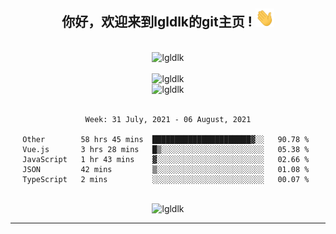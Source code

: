 <div align="center">
<h2> 你好，欢迎来到lgldlk的git主页 ! <img src="https://github.com/lgldlk/lgldlk/blob/main/gifs/Hi.gif" width="30px"></h2>
</div>

<div align="center">
 </br>
 <img src="http://aiitapp.cn:8091/?color=rgba(37,144,118,1)&shadowColor=rgba(12,16,20,1)&fontSize=120&&shadowOffsetX=9&shadowOffsetY=11" height="26px" alt="lgldlk" />
 </br>

   </br>
 <img src="https://github-readme-stats.vercel.app/api?username=lgldlk&show_icons=true&theme=gotham&locale=cn" alt="lgldlk" />
 

</br>

<img  src="http://github-readme-stats.vercel.app/api/top-langs/?username=lgldlk&show_icons=true&theme=gotham&locale=cn&layout=compact" alt="lgldlk"/>  
</br>
</br>

<!--START_SECTION:waka-->
```text
Week: 31 July, 2021 - 06 August, 2021

Other        58 hrs 45 mins  ██████████████████████▓░░   90.78 % 
Vue.js       3 hrs 28 mins   █▒░░░░░░░░░░░░░░░░░░░░░░░   05.38 % 
JavaScript   1 hr 43 mins    ▓░░░░░░░░░░░░░░░░░░░░░░░░   02.66 % 
JSON         42 mins         ▒░░░░░░░░░░░░░░░░░░░░░░░░   01.08 % 
TypeScript   2 mins          ░░░░░░░░░░░░░░░░░░░░░░░░░   00.07 % 
```
<!--END_SECTION:waka-->

 </br>
  <img src="https://visitor-badge.glitch.me/badge?page_id=lgldlk" alt="lgldlk" />

---

 

